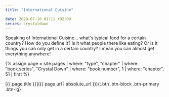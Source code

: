 ```yaml
---
title: "International Cuisine"

date: 2020-07-10 01:11 +02:00
series: crystaldown
---
```

Speaking of International Cuisine… what's typical food for a certain country?
How do you define it?
Is it what people there like eating?
Or is it things you can only get in a certain country?
I mean you can almost get everything anywhere!

{% assign page = site.pages
  | where: "type", "chapter"
  | where: "book.series", "Crystal Down"
  | where: "book.number", 1
  | where: "chapter", 51
  | first %}

[{{ page.title }}]({{ page.url | absolute_url }}){:.btn .btn-block .btn-primary .btn-lg}
<!--more-->

